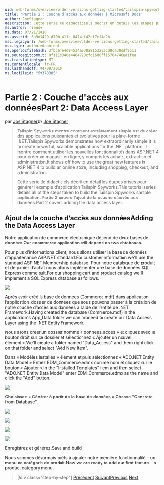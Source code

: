 ```yaml
---
uid: web-forms/overview/older-versions-getting-started/tailspin-spyworks/tailspin-spyworks-part-2
title: 'Partie 2 : Couche d’accès aux données | Microsoft Docs'
author: JoeStagner
description: Cette série de didacticiels décrit en détail les étapes prises pour générer l’exemple d’application Tailspin Spyworks. Partie 2 couvre l’ajout de la couche d’accès aux données.
ms.author: riande
ms.date: 07/21/2010
ms.assetid: 5a9d5429-d70b-411c-8474-f42cf7ef8a2b
msc.legacyurl: /web-forms/overview/older-versions-getting-started/tailspin-spyworks/tailspin-spyworks-part-2
msc.type: authoredcontent
ms.openlocfilehash: 3fbc6fe4d94534a038a81532b3cd8ca30ddf9b11
ms.sourcegitcommit: 0f1119340e4464720cfd16d0ff15764746ea1fea
ms.translationtype: MT
ms.contentlocale: fr-FR
ms.lasthandoff: 04/09/2019
ms.locfileid: "59378385"
---
```

# <a name="part-2-data-access-layer"></a><span data-ttu-id="a575e-104">Partie 2 : Couche d'accès aux données</span><span class="sxs-lookup"><span data-stu-id="a575e-104">Part 2: Data Access Layer</span></span>

<span data-ttu-id="a575e-105">par [Joe Stagner](https://github.com/JoeStagner)</span><span class="sxs-lookup"><span data-stu-id="a575e-105">by [Joe Stagner](https://github.com/JoeStagner)</span></span>

> <span data-ttu-id="a575e-106">Tailspin Spyworks montre comment extrêmement simple est de créer des applications puissantes et évolutives pour la plate-forme .NET.</span><span class="sxs-lookup"><span data-stu-id="a575e-106">Tailspin Spyworks demonstrates how extraordinarily simple it is to create powerful, scalable applications for the .NET platform.</span></span> <span data-ttu-id="a575e-107">Il montre comment utiliser les nouvelles fonctionnalités dans ASP.NET 4 pour créer un magasin en ligne, y compris les achats, extraction et administration.</span><span class="sxs-lookup"><span data-stu-id="a575e-107">It shows off how to use the great new features in ASP.NET 4 to build an online store, including shopping, checkout, and administration.</span></span>
> 
> <span data-ttu-id="a575e-108">Cette série de didacticiels décrit en détail les étapes prises pour générer l’exemple d’application Tailspin Spyworks.</span><span class="sxs-lookup"><span data-stu-id="a575e-108">This tutorial series details all of the steps taken to build the Tailspin Spyworks sample application.</span></span> <span data-ttu-id="a575e-109">Partie 2 couvre l’ajout de la couche d’accès aux données.</span><span class="sxs-lookup"><span data-stu-id="a575e-109">Part 2 covers adding the data access layer.</span></span>


## <a id="_Toc260221668"></a>  <span data-ttu-id="a575e-110">Ajout de la couche d’accès aux données</span><span class="sxs-lookup"><span data-stu-id="a575e-110">Adding the Data Access Layer</span></span>

<span data-ttu-id="a575e-111">Notre application de commerce électronique dépend de deux bases de données.</span><span class="sxs-lookup"><span data-stu-id="a575e-111">Our ecommerce application will depend on two databases.</span></span>

<span data-ttu-id="a575e-112">Pour plus d’informations client, nous allons utiliser la base de données d’appartenance ASP.NET standard.</span><span class="sxs-lookup"><span data-stu-id="a575e-112">For customer information we'll use the standard ASP.NET Membership database.</span></span> <span data-ttu-id="a575e-113">Pour notre catalogue de produit et de panier d’achat nous allons implémenter une base de données SQL Express comme suit.</span><span class="sxs-lookup"><span data-stu-id="a575e-113">For our shopping cart and product catalog we'll implement a SQL Express database as follows.</span></span>

![](tailspin-spyworks-part-2/_static/image1.jpg)

<span data-ttu-id="a575e-114">Après avoir créé la base de données (Commerce.mdf) dans application l’application\_dossier de données que nous pouvons passer à la création de notre couche d’accès aux données à l’aide de l’entité de .NET Framework.</span><span class="sxs-lookup"><span data-stu-id="a575e-114">Having created the database (Commerce.mdf) in the application's App\_Data folder we can proceed to create our Data Access Layer using the .NET Entity Framework.</span></span>

<span data-ttu-id="a575e-115">Nous allons créer un dossier nommé « données\_accès » et cliquez avec le bouton droit sur ce dossier et sélectionnez « Ajouter un nouvel élément ».</span><span class="sxs-lookup"><span data-stu-id="a575e-115">We'll create a folder named "Data\_Access" and them right click on that folder and select "Add New Item".</span></span>

<span data-ttu-id="a575e-116">Dans « Modèles installés » élément et puis sélectionnez « ADO.NET Entity Data Model » Entrez EDM\_Commerce.edmx comme nom et cliquez sur le bouton « Ajouter ».</span><span class="sxs-lookup"><span data-stu-id="a575e-116">In the "Installed Templates" item and then select "ADO.NET Entity Data Model" enter EDM\_Commerce.edmx as the name and click the "Add" button.</span></span>

![](tailspin-spyworks-part-2/_static/image2.jpg)

<span data-ttu-id="a575e-117">Choisissez « Générer à partir de la base de données ».</span><span class="sxs-lookup"><span data-stu-id="a575e-117">Choose "Generate from Database".</span></span>

![](tailspin-spyworks-part-2/_static/image1.png)

![](tailspin-spyworks-part-2/_static/image2.png)

![](tailspin-spyworks-part-2/_static/image3.png)

![](tailspin-spyworks-part-2/_static/image3.jpg)

<span data-ttu-id="a575e-118">Enregistrez et générez.</span><span class="sxs-lookup"><span data-stu-id="a575e-118">Save and build.</span></span>

<span data-ttu-id="a575e-119">Nous sommes désormais prêts à ajouter notre première fonctionnalité – un menu de catégorie de produit.</span><span class="sxs-lookup"><span data-stu-id="a575e-119">Now we are ready to add our first feature – a product category menu.</span></span>

> [!div class="step-by-step"]
> <span data-ttu-id="a575e-120">[Précédent](tailspin-spyworks-part-1.md)
> [Suivant](tailspin-spyworks-part-3.md)</span><span class="sxs-lookup"><span data-stu-id="a575e-120">[Previous](tailspin-spyworks-part-1.md)
[Next](tailspin-spyworks-part-3.md)</span></span>
